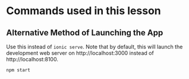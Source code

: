 # Commands used in this lesson


## Alternative Method of Launching the App
Use this instead of `ionic serve`. Note that by default, this will launch the development web server on http://localhost:3000 instead of http://localhost:8100.

```bash
npm start
```
